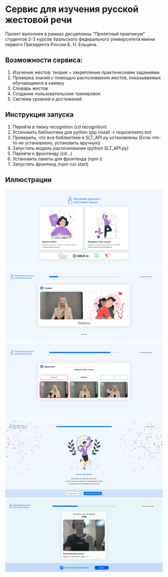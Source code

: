 # Сервис для изучения русской жестовой речи
Проект выполнен в рамках дисциплины "Проектный практикум" студентов 2-3 курсов Уральского федерального 
университета имени первого Президента России Б. Н. Ельцина.

## Возможности сервиса:
1. Изучение жестов: теория + закрепление практическими заданиями
2. Проверка знаний с помощью распознавания жестов, показываемых обучающимся в камеру 
3. Словарь жестов 
4. Создание пользовательских тренировок 
5. Система уровней и достижений

## Инструкция запуска
1. Перейти в папку recognition (cd recognition)
2. Установить библиотеки для python (pip install -r requirements.txt)
3. Проверить, что все библиотеки в SLT_API.py установлены (Если что-то не установлено, установить вручную)
4. Запустить модель распознования (python SLT_API.py)
5. Перейти к фронтенду (cd ..)
6. Установить пакеты для фронтенда (npm i)
7. Запустить фронтенд (npm run start)

## Иллюстрации
![Home](https://github.com/CatDevelop/Teaching-RSL/blob/98_link_front_with_back/src/assets/images/Demo1.png "Teaching-RSL")
![Theory](https://github.com/CatDevelop/Teaching-RSL/blob/98_link_front_with_back/src/assets/images/Demo2.png "Teaching-RSL")
![Practice](https://github.com/CatDevelop/Teaching-RSL/blob/98_link_front_with_back/src/assets/images/Demo3.png "Teaching-RSL")
![Result](https://github.com/CatDevelop/Teaching-RSL/blob/98_link_front_with_back/src/assets/images/Demo4.png "Teaching-RSL")
![Training](https://github.com/CatDevelop/Teaching-RSL/blob/98_link_front_with_back/src/assets/images/Demo5.png "Teaching-RSL")
